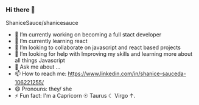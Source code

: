 ### Hi there 👋

ShaniceSauce/shanicesauce 


- 🔭 I’m currently working on becoming a full stact developer
- 🌱 I’m currently learning react
- 👯 I’m looking to collaborate on javascript and react based projects
- 🤔 I’m looking for help with Improving my skills and learning more about all things Javascript
- 💬 Ask me about ...
- 📫 How to reach me: https://www.linkedin.com/in/shanice-sauceda-106221255/
- 😄 Pronouns: they/ she
- ⚡ Fun fact: I'm a Capricorn ☉ Taurus ☾ Virgo ↑.

<!-- [![shanicesauce's GitHub stats](https://github-readme-stats.vercel.app/api?username=shanicesauce)](https://github.com/shanicesauce/github-readme-stats) -->
